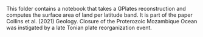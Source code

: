 
This folder contains a notebook that takes a GPlates reconstruction and computes the surface area of land per latitude band. It is part of the paper Collins et al. (2021) Geology. Closure of the Proterozoic Mozambique Ocean was instigated by a late Tonian plate reorganization event.
